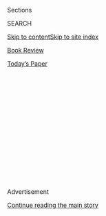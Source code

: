<div id="app">

<div>

<div>

<div>

<div class="NYTAppHideMasthead css-1q2w90k e1suatyy0">

<div class="section css-ui9rw0 e1suatyy2">

<div class="css-eph4ug er09x8g0">

<div class="css-6n7j50">

</div>

<span class="css-1dv1kvn">Sections</span>

<div class="css-10488qs">

<span class="css-1dv1kvn">SEARCH</span>

</div>

[Skip to content](#site-content)[Skip to site index](#site-index)

</div>

<div id="masthead-section-label" class="css-1wr3we4 eaxe0e00">

[Book
Review](https://www.nytimes3xbfgragh.onion/section/books/review)

</div>

<div class="css-10698na e1huz5gh0">

</div>

</div>

<div id="masthead-bar-one" class="section hasLinks css-15hmgas e1csuq9d3">

<div class="css-uqyvli e1csuq9d0">

</div>

<div class="css-1uqjmks e1csuq9d1">

</div>

<div class="css-9e9ivx">

[](https://myaccount.nytimes3xbfgragh.onion/auth/login?response_type=cookie&client_id=vi)

</div>

<div class="css-1bvtpon e1csuq9d2">

[Today’s
Paper](https://www.nytimes3xbfgragh.onion/section/todayspaper)

</div>

</div>

</div>

</div>

<div data-aria-hidden="false">

<div id="site-content" data-role="main">

<div>

<div class="css-1aor85t" style="opacity:0.000000001;z-index:-1;visibility:hidden">

<div class="css-1hqnpie">

<div class="css-epjblv">

<span class="css-17xtcya">[Book
Review](/section/books/review)</span><span class="css-x15j1o">|</span><span class="css-fwqvlz">In
a Gutsy Thriller, a Black Spy’s Past Comes Back to Haunt
Her</span>

</div>

<div class="css-k008qs">

<div class="css-1iwv8en">

<span class="css-18z7m18"></span>

<div>

</div>

</div>

<span class="css-1n6z4y">https://nyti.ms/2ElrmME</span>

<div class="css-1705lsu">

<div class="css-4xjgmj">

<div class="css-4skfbu" data-role="toolbar" data-aria-label="Social Media Share buttons, Save button, and Comments Panel with current comment count" data-testid="share-tools">

  - 
  - 
  - 
  - 
    
    <div class="css-6n7j50">
    
    </div>

  - 
  - 

</div>

</div>

</div>

</div>

</div>

</div>

<div id="NYT_TOP_BANNER_REGION" class="css-13pd83m">

</div>

<div id="top-wrapper" class="css-1sy8kpn">

<div id="top-slug" class="css-l9onyx">

Advertisement

</div>

[Continue reading the main
story](#after-top)

<div class="ad top-wrapper" style="text-align:center;height:100%;display:block;min-height:250px">

<div id="top" class="place-ad" data-position="top" data-size-key="top">

</div>

</div>

<div id="after-top">

</div>

</div>

<div id="sponsor-wrapper" class="css-1hyfx7x">

<div id="sponsor-slug" class="css-19vbshk">

Supported by

</div>

[Continue reading the main
story](#after-sponsor)

<div id="sponsor" class="ad sponsor-wrapper" style="text-align:center;height:100%;display:block">

</div>

<div id="after-sponsor">

</div>

</div>

Fiction

<div class="css-1vkm6nb ehdk2mb0">

# In a Gutsy Thriller, a Black Spy’s Past Comes Back to Haunt Her

</div>

<div class="css-79elbk" data-testid="photoviewer-wrapper">

<div class="css-z3e15g" data-testid="photoviewer-wrapper-hidden">

</div>

<div class="css-1a48zt4 ehw59r15" data-testid="photoviewer-children">

![<span class="css-16f3y1r e13ogyst0" data-aria-hidden="true">Lauren
Wilkinson</span><span class="css-cnj6d5 e1z0qqy90" itemprop="copyrightHolder"><span class="css-1ly73wi e1tej78p0">Credit...</span><span><span>Niqui
Carter</span></span></span>](https://static01.graylady3jvrrxbe.onion/images/2019/02/15/books/review/Herron1/Herron1-articleLarge.jpg?quality=75&auto=webp&disable=upscale)

</div>

</div>

<div class="css-170u9t6">

<div class="css-u7fh8e">

<div class="css-79elbk">

Buy Book<span data-aria-hidden="true">
    ▾</span>

  - [Amazon](https://www.amazon.com/gp/search?index=books&tag=NYTBSREV-20&field-keywords=American+Spy+Lauren+Wilkinson)
  - [Apple
    Books](https://du-gae-books-dot-nyt-du-prd.appspot.com/buy?title=American+Spy&author=Lauren+Wilkinson)
  - [Barnes and
    Noble](https://www.anrdoezrs.net/click-7990613-11819508?url=https%3A%2F%2Fwww.barnesandnoble.com%2Fw%2F%3Fean%3D9780812998955)
  - [Books-A-Million](https://www.anrdoezrs.net/click-7990613-35140?url=https%3A%2F%2Fwww.booksamillion.com%2Fp%2FAmerican%2BSpy%2FLauren%2BWilkinson%2F9780812998955)
  - [Bookshop](https://bookshop.org/a/3546/9780812998955)
  - [Indiebound](https://www.indiebound.org/book/9780812998955?aff=NYT)

</div>

When you purchase an independently reviewed book through our site, we
earn an affiliate commission.

</div>

</div>

<div class="css-xt80pu e12qa4dv0">

<div class="css-18e8msd">

<div class="css-vp77d3 epjyd6m0">

<div class="css-1baulvz">

By <span class="css-1baulvz last-byline" itemprop="name">Mick
Herron</span>

</div>

</div>

  - Feb. 20,
    2019

  - 
    
    <div class="css-4xjgmj">
    
    <div class="css-d8bdto" data-role="toolbar" data-aria-label="Social Media Share buttons, Save button, and Comments Panel with current comment count" data-testid="share-tools">
    
      - 
      - 
      - 
      - 
        
        <div class="css-6n7j50">
        
        </div>
    
      - 
      - 
    
    </div>
    
    </div>

</div>

</div>

<div class="section meteredContent css-1r7ky0e" name="articleBody" itemprop="articleBody">

<div class="css-1fanzo5 StoryBodyCompanionColumn">

<div class="css-53u6y8">

AMERICAN SPY  
Lauren Wilkinson

One of the enduring pleasures of genre fiction is the occasional
appearance of a novel that does more than it says on the tin: a murder
mystery that offers genuine social insight, for example, or a thriller
that informs as well as entertains. This happens less often than you’d
think. More usual is the genre novel offered by a literary heavyweight
self-consciously paddling in shallow waters, doing the genre a favor by
splashing about in it. They might imagine their heft is adding sparkle
to the waves, but all too often there is, as Gertrude Stein said, “no
there there.” Just a few borrowed accessories, and a misguided sense of
entitlement.

It’s a relief, then, that Lauren Wilkinson’s “American Spy,” while
embracing ambitions and concerns that don’t always figure highly in the
spy genre, is first and foremost a thriller. Its trigger sends us
straight into plot: Marie Mitchell, a young black woman, is confronted
in her home one night by an intruder. Dispatching him without undue
difficulty, she flees the United States with her 4-year-old twin sons,
and then — hiding out at her mother’s home in Martinique — sets about
unraveling the complicated back story that produced her present (which,
in the novel’s reality, is 1992).

The key to her current situation turns out to be her role, in the 1980s,
as an F.B.I. intelligence agent. “Recruiting and running informants was
about cultivating their trust,” Marie tells us. “To do that I found it
worked best to lie frequently to them.” But like any agent in the field,
she’s more lied to than lying: Recruited to an overseas operation, she
finds herself the bait in a honey trap intended to remove the
charismatic, popular leader of the newborn Burkina Faso, and soon
realizes that the United States is interfering in another country’s
democratic processes for its own
advantage.

<div class="css-79elbk" data-testid="photoviewer-wrapper">

<div class="css-z3e15g" data-testid="photoviewer-wrapper-hidden">

</div>

<div class="css-1a48zt4 ehw59r15" data-testid="photoviewer-children">

<div class="css-zgakxe erfvjey0">

<span class="css-1ly73wi e1tej78p0">Image</span>

<div class="css-zjzyr8">

<div data-testid="lazyimage-container" style="height:587.7333333333332px">

</div>

</div>

</div>

</div>

</div>

</div>

</div>

<div class="css-1fanzo5 StoryBodyCompanionColumn">

<div class="css-53u6y8">

Plenty to enjoy on its own terms, then, as a slick, well-observed
thriller, but what adds depth are the perspectives offered by the
central character. As a black woman, Marie is undervalued twice over in
the [boys’ club atmosphere of the
F.B.I.](https://www.nytimes3xbfgragh.onion/2018/11/23/us/politics/fbi-academy-women-discrimination.html)
of the 1980s. Spying is in her blood — her grandmother, fair-skinned
enough to pass for white, “moved in and out of the New York places where
Negroes were *interdits*, gathering her intelligence on the world that
white people inhabited” — but her career choice remains morally
problematic: Her mentor in the F.B.I. had been “one of a small handful
of black special agents hired under J. Edgar Hoover’s tenure … used
almost exclusively to undermine civil rights activists.” Her gender,
too, puts barriers in her way. On being told, “We give female officers a
hard time … We hold women to an unfair double standard,” she says,
“Hearing him explain it in theoretical terms when I’d lived it caused
me a specific type of maddening anger.”

\[ *[A Times national security reporter writes about “that time the
C.I.A. tried to recruit
me.”](https://www.nytimes3xbfgragh.onion/2018/02/14/insider/are-spies-like-us-a-national-security-reporter-says-yes-and-no.html)*
\]

More controversial, perhaps, is Marie’s relationship with the
revolutionary leader she is helping undermine. The novel is “inspired by
true events,” and the man in question — with whom she falls in love, and
who fathers her children — is [Thomas
Sankara](https://www.nytimes3xbfgragh.onion/1989/11/01/world/a-west-african-land-s-new-name-brings-it-little-relief-from-old-troubles.html),
often referred to as “Africa’s Che Guevara.” It’s not unusual for a
real-life figure like this to appear in fiction, but it might be pushing
at the bounds of propriety to press-gang him into parenthood. Then
again, challenging boundaries is what brave fiction does, and Wilkinson
proves confident enough to carry it off. For a debut novel it’s
remarkably assured, earning its genre stripes with panache, and
addressing thought-provoking issues along the way.

</div>

</div>

</div>

<div>

</div>

<div>

</div>

<div>

</div>

<div>

<div id="bottom-wrapper" class="css-1ede5it">

<div id="bottom-slug" class="css-l9onyx">

Advertisement

</div>

[Continue reading the main
story](#after-bottom)

<div id="bottom" class="ad bottom-wrapper" style="text-align:center;height:100%;display:block;min-height:90px">

</div>

<div id="after-bottom">

</div>

</div>

</div>

</div>

</div>

## Site Index

<div>

</div>

## Site Information Navigation

  - [© <span>2020</span> <span>The New York Times
    Company</span>](https://help.nytimes3xbfgragh.onion/hc/en-us/articles/115014792127-Copyright-notice)

<!-- end list -->

  - [NYTCo](https://www.nytco.com/)
  - [Contact
    Us](https://help.nytimes3xbfgragh.onion/hc/en-us/articles/115015385887-Contact-Us)
  - [Work with us](https://www.nytco.com/careers/)
  - [Advertise](https://nytmediakit.com/)
  - [T Brand Studio](http://www.tbrandstudio.com/)
  - [Your Ad
    Choices](https://www.nytimes3xbfgragh.onion/privacy/cookie-policy#how-do-i-manage-trackers)
  - [Privacy](https://www.nytimes3xbfgragh.onion/privacy)
  - [Terms of
    Service](https://help.nytimes3xbfgragh.onion/hc/en-us/articles/115014893428-Terms-of-service)
  - [Terms of
    Sale](https://help.nytimes3xbfgragh.onion/hc/en-us/articles/115014893968-Terms-of-sale)
  - [Site
    Map](https://spiderbites.nytimes3xbfgragh.onion)
  - [Help](https://help.nytimes3xbfgragh.onion/hc/en-us)
  - [Subscriptions](https://www.nytimes3xbfgragh.onion/subscription?campaignId=37WXW)

</div>

</div>

</div>

</div>
